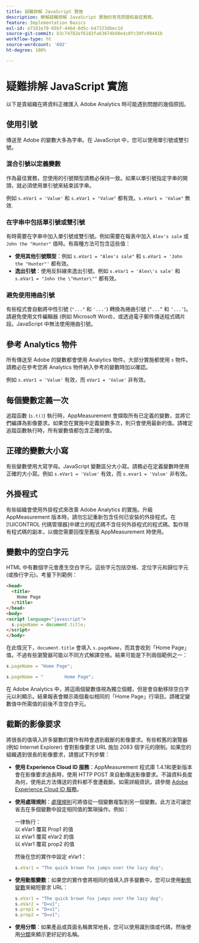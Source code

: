```yaml
---
title: 疑難排解 JavaScript 實施
description: 瞭解疑難排解 JavaScript 實施的常見問題和最佳實務。
feature: Implementation Basics
exl-id: e7181e78-65bf-446d-8d5c-b47323dbec1d
source-git-commit: b3c74782ef6183fa63674b98e4c0fc39fc09441b
workflow-type: ht
source-wordcount: '692'
ht-degree: 100%

---
```


# 疑難排解 JavaScript 實施

以下是貴組織在將資料正確匯入 Adobe Analytics 時可能遇到問題的幾個原因。

## 使用引號

傳送至 Adobe 的變數大多為字串。在 JavaScript 中，您可以使用單引號或雙引號。

### 混合引號以定義變數

作為最佳實務，您使用的引號類型請務必保持一致。如果以單引號指定字串的開頭，就必須使用單引號來結束該字串。

例如 `s.eVar1 = 'Value'` 和 `s.eVar1 = "Value"` 都有效。`s.eVar1 = 'Value"` 無效.

### 在字串中包括單引號或雙引號

有時需要在字串中加入單引號或雙引號。例如需要在報表中加入 `Alex's sale` 或 `John the "Hunter"` 值時。有兩種方法可包含這些值：

* **使用其他引號類型**：例如 `s.eVar1 = "Alex's sale"` 和 `s.eVar1 = 'John the "Hunter"'` 都有效。
* **逸出引號**：使用反斜線來逸出引號。例如 `s.eVar1 = 'Alex\'s sale'` 和 `s.eVar1 = "John the \"Hunter\""` 都有效。

### 避免使用捲曲引號

有些程式會自動將中性引號 (`"..."` 和 `'...'`) 轉換為捲曲引號 (`“...”` 和 `‘...’`)。請避免使用文件編輯器 (例如 Microsoft Word)，或透過電子郵件傳送程式碼片段。JavaScript 中無法使用捲曲引號。

## 參考 Analytics 物件

所有傳送至 Adobe 的變數都會使用 Analytics 物件。大部分實施都使用 `s` 物件。請務必在參考您將 Analytics 物件納入參考的變數時加以確認。

例如 `s.eVar1 = 'Value'` 有效，而 `eVar1 = 'Value'` 非有效。

## 每個變數定義一次

追蹤函數 (`s.t()`) 執行時，AppMeasurement 會擷取所有已定義的變數，並將它們編譯為影像要求。如果您在實施中定義變數多次，則只會使用最新的值。請確定追蹤函數執行時，所有變數值都包含正確的值。

## 正確的變數大小寫

有些變數使用大寫字母。JavaScript 變數區分大小寫。請務必在定義變數時使用正確的大小寫。例如 `s.eVar1 = 'Value'` 有效，而 `s.evar1 = 'Value'` 非有效。

## 外掛程式

有些組織會使用外掛程式來改善 Adobe Analytics 的實施。升級 AppMeasurement 版本時，請勿忘記重新包含任何已安裝的外掛程式。在[!UICONTROL 代碼管理器]中建立的程式碼不含任何外掛程式的程式碼。製作現有程式碼的副本，以備您需要回復至舊版 AppMeasurement 時使用。

## 變數中的空白字元

HTML 中有數個字元會產生空白字元。這些字元包括空格、定位字元和歸位字元 (或換行字元)。考量下列範例：

```html
<head>
  <title>
    Home Page
  </title>
</head>
<body>
<script language="javascript">
  s.pageName = document.title;
</script>
</body>
```

在此情況下，`document.title` 會填入 `s.pageName`，而其會收到「Home Page」值。不過有些瀏覽器可能以不同方式解譯空格。結果可能是下列兩個範例之一：

```js
s.pageName = "Home Page";
```

```js
s.pageName = "        Home Page";
```

在 Adobe Analytics 中，將這兩個變數值視為獨立個體，但是會自動移除空白字元以利顯示。結果報表會顯示兩個看似相同的「Home Page」行項目。請確定變數值中所需值的前後不含空白字元。

## 截斷的影像要求

將很長的值填入許多變數的實作有時會遇到截斷的影像要求。有些較舊的瀏覽器 (例如 Internet Explorer) 會對影像要求 URL 施加 2083 個字元的限制。如果您的組織遇到很長的影像要求，請嘗試下列步驟：

* **使用 Experience Cloud ID 服務**：AppMeasurement 程式庫 1.4.1和更新版本會在影像要求過長時，使用 HTTP POST 來自動傳送影像要求。不論資料長度為何，使用此方法傳送的資料都不會遭截斷。如需詳細資訊，請參閱 [Adobe Experience Cloud ID 服務](https://experienceleague.adobe.com/docs/id-service/using/home.html?lang=zh-Hant)。
* **使用處理規則**：[處理規則](/help/admin/admin/c-processing-rules/processing-rules.md)可將值從一個變數複製到另一個變數。此方法可讓您省去在多個變數中設定相同值的繁瑣操作。例如：

   一律執行：<br>
以 eVar1 覆寫 Prop1 的值<br>
以 eVar1 覆寫 eVar2 的值<br>
以 eVar1 覆寫 prop2 的值<br>

   然後在您的實作中設定 eVar1：

   ```js
   s.eVar1 = "The quick brown fox jumps over the lazy dog";
   ```

* **使用動態變數**：如果您的實作會將相同的值填入許多變數中，您可以使用[動態變數](/help/implement/vars/page-vars/dynamic-variables.md)來縮短要求 URL：

   ```js
   s.eVar1 = "The quick brown fox jumps over the lazy dog";
   s.eVar2 = "D=v1";
   s.prop1 = "D=v1";
   s.prop2 = "D=v1";
   ```

* **使用分類**：如果產品或頁面名稱異常地長，您可以使用識別值或代碼，然後使用[分類](/help/components/classifications/c-classifications.md)來顯示更好記的名稱。
